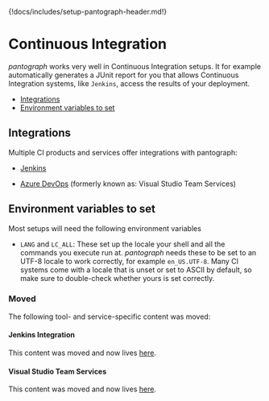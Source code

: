 {!docs/includes/setup-pantograph-header.md!}

# Continuous Integration

_pantograph_ works very well in Continuous Integration setups.
It for example automatically generates a JUnit report for you that allows Continuous Integration systems, like `Jenkins`,
access the results of your deployment.

- [Integrations](#integrations)
- [Environment variables to set](#environment-variables-to-set)

## Integrations

Multiple CI products and services offer integrations with pantograph:

- [Jenkins](/best-practices/continuous-integration/jenkins/)
<!-- - [CircleCI](/best-practices/continuous-integration/circle-ci/) -->
<!-- - [Travis](/best-practices/continuous-integration/travis/) -->
<!-- - [Bamboo](/best-practices/continuous-integration/bamboo/) -->
<!-- - [GitLab CI](/best-practices/continuous-integration/gitlab/) -->
- [Azure DevOps](/best-practices/continuous-integration/azure-devops/) (formerly known as: Visual Studio Team Services)
<!-- - [NeverCode](/best-practices/continuous-integration/nevercode/) -->

## Environment variables to set

Most setups will need the following environment variables
- `LANG` and `LC_ALL`: These set up the locale your shell and all the commands you execute run at.
_pantograph_ needs these to be set to an UTF-8 locale to work correctly, for example `en_US.UTF-8`.
Many CI systems come with a locale that is unset or set to ASCII by default, so make sure to double-check whether yours is set correctly.

### Moved

<script type="text/javascript">
// Closure-wrapped for security.
(function () {
    var anchorMap = {
        "jenkins-integration": "/best-practices/continuous-integration/jenkins/",
        // "circleci-integration": "/best-practices/continuous-integration/circle-ci/",
        // "travis-integration": "/best-practices/continuous-integration/travis/",
        // "bamboo-integration": "/best-practices/continuous-integration/bamboo/",
        // "gitlab-ci-integration": "/best-practices/continuous-integration/gitlab/",
        "visual-studio-team-services": "/best-practices/continuous-integration/azure-devops/",
        // "nevercode-integration": "/best-practices/continuous-integration/nevercode/",
    }
    /*
    * Best practice for extracting hashes:
    * https://stackoverflow.com/a/10076097/151365
    */
    var hash = window.location.hash.substring(1);
    if (hash) {
        /*
        * Best practice for javascript redirects: 
        * https://stackoverflow.com/a/506004/151365
        */
        if (anchorMap[hash]) {
            link = anchorMap[hash] + '#' + hash;
            window.location.replace(link);
        }
    }
})();
</script>

The following tool- and service-specific content was moved:

#### Jenkins Integration

This content was moved and now lives [here](/best-practices/continuous-integration/jenkins/).

<!-- #### CircleCI Integration

This content was moved and now lives [here](/best-practices/continuous-integration/circle-ci/).

#### Travis Integration

This content was moved and now lives [here](/best-practices/continuous-integration/travis/).

#### Bamboo Integration

This content was moved and now lives [here](/best-practices/continuous-integration/bamboo/).

#### GitLab CI Integration

This content was moved and now lives [here](/best-practices/continuous-integration/gitlab/). -->

#### Visual Studio Team Services

This content was moved and now lives [here](/best-practices/continuous-integration/azure-devops/).

<!-- #### Nevercode Integration

This content was moved and now lives [here](/best-practices/continuous-integration/nevercode/). -->
